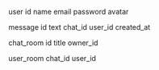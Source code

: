 user
    id
    name
    email
    password
    avatar


message
    id
    text
    chat_id
    user_id
    created_at

chat_room
    id
    title
    owner_id
    
user_room
    chat_id
    user_id